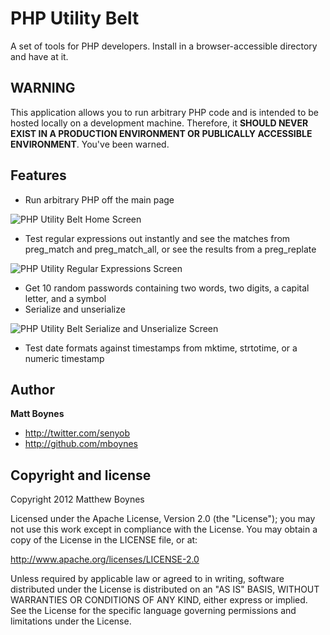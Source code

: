 # PHP Utility Belt

A set of tools for PHP developers. Install in a browser-accessible directory and have at it.


## WARNING

This application allows you to run arbitrary PHP code and is intended to be hosted locally on a development machine. Therefore, it **SHOULD NEVER EXIST IN A PRODUCTION ENVIRONMENT OR PUBLICALLY ACCESSIBLE ENVIRONMENT**. You've been warned.


## Features

* Run arbitrary PHP off the main page

![PHP Utility Belt Home Screen](https://raw.github.com/mboynes/php-utility-belt/master/assets/screenshot1.jpg)

* Test regular expressions out instantly and see the matches from preg_match and preg_match_all, or see the results from a preg_replate

![PHP Utility Regular Expressions Screen](https://raw.github.com/mboynes/php-utility-belt/master/assets/screenshot2.jpg)

* Get 10 random passwords containing two words, two digits, a capital letter, and a symbol
* Serialize and unserialize

![PHP Utility Belt Serialize and Unserialize Screen](https://raw.github.com/mboynes/php-utility-belt/master/assets/screenshot3.jpg)


* Test date formats against timestamps from mktime, strtotime, or a numeric timestamp


## Author

**Matt Boynes**

* http://twitter.com/senyob
* http://github.com/mboynes


## Copyright and license

Copyright 2012 Matthew Boynes

Licensed under the Apache License, Version 2.0 (the "License");
you may not use this work except in compliance with the License.
You may obtain a copy of the License in the LICENSE file, or at:

   http://www.apache.org/licenses/LICENSE-2.0

Unless required by applicable law or agreed to in writing, software
distributed under the License is distributed on an "AS IS" BASIS,
WITHOUT WARRANTIES OR CONDITIONS OF ANY KIND, either express or implied.
See the License for the specific language governing permissions and
limitations under the License.